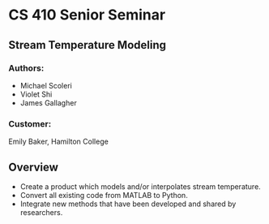 # CS 410 Senior Seminar

## Stream Temperature Modeling

### Authors:
- Michael Scoleri
- Violet Shi
- James Gallagher

### Customer:
Emily Baker, Hamilton College

## Overview
- Create a product which models and/or interpolates stream temperature.
- Convert all existing code from MATLAB to Python.
- Integrate new methods that have been developed and shared by researchers.
